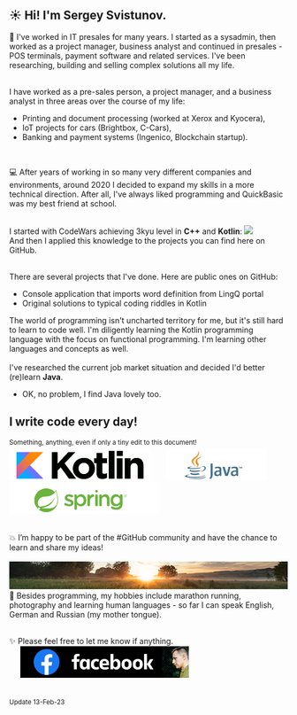 
## ☀️ Hi! I'm Sergey Svistunov. 

👔   I've worked in IT presales for many years. I started as a sysadmin, then worked as a project manager, business analyst and continued in presales - POS terminals, payment software and related services. I've been researching, building and selling complex solutions all my life.
<br>
<br>

I have worked as a pre-sales person, a project manager, and a business analyst in three areas over the course of my life:
* Printing and document processing (worked at Xerox and Kyocera),
* IoT projects for cars (Brightbox, C-Cars),
* Banking and payment systems (Ingenico, Blockchain startup).
<br>

💻 After years of working in so many very different companies and environments, around 2020 I decided to expand my skills in a more technical direction. 
After all, I've always liked programming and QuickBasic was my best friend at school. 

<br> I started with CodeWars achieving 3kyu level in **C++** and **Kotlin**: <img src="https://www.codewars.com/users/SergeyFM/badges/large?theme=light"> <br> 
And then I applied this knowledge to the projects you can find here on GitHub.
<br><br>

There are several projects that I've done. Here are public ones on GitHub:
* Console application that imports word definition from LingQ portal
* Original solutions to typical coding riddles in Kotlin

The world of programming isn't uncharted territory for me,  but it's still hard to learn to code well. I'm diligently learning the Kotlin programming language with the focus on functional programming. I'm learning other languages and concepts as well. <br><br>
I've researched the current job market situation and decided I'd better (re)learn **Java**. <br>
* OK, no problem, I find Java lovely too. <br>

## I write code every day!
<sup> Something, anything, even if only a tiny edit to this document! </sup> <br>
<img src="small_kotlin.png" height=57px> &nbsp;&nbsp;&nbsp;&nbsp;&nbsp;
<img src="small_java.png" height=57px> &nbsp;
<img src="small_spring.png" height=57px>

<br>
💥 I’m happy to be part of the #GitHub community and have the chance to learn and share my ideas! <br> <br>
<img src="panorama.jpg" height=50px width=100%>
🏃 Besides programming, my hobbies include marathon running, photography and learning human languages - so far I can speak English, German and Russian (my mother tongue).
<br><br> 

✨ Please feel free to let me know if anything.  <br>
&nbsp;&nbsp;&nbsp;&nbsp;
<a href="https://www.facebook.com/svistunovsergey" target="_blank">
   <img src="my_fb_icon.png" height=57px> 
</a>
<br><br><br>
<sup> Update 13-Feb-23 </sup>


